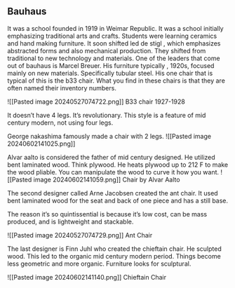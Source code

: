 ## Bauhaus
It was a school founded in 1919 in Weimar Republic.  It was a school initially emphasizing traditional arts and crafts. Students were learning ceramics and hand making furniture. It soon shifted led de stigl , which emphasizes abstracted forms and also mechanical production. They shifted from traditional to new technology and materials. One of the leaders that come out of bauhaus is Marcel Breuer. His furniture typically , 1920s, focused mainly on new materials. Specifically tubular steel. His one chair that is typical of this is the b33 chair. What you find in these chairs is that they are often named their inventory numbers. 

![[Pasted image 20240527074722.png]]
B33 chair
1927-1928

It doesn’t have 4 legs. It’s revolutionary. This style is a feature of mid century modern, not using four legs.

George nakashima famously made a chair with 2 legs.
![[Pasted image 20240602141025.png]]

Alvar aalto is considered the father of mid century designed. He utilized bent laminated wood. Think plywood. He heats plywood up to 212 F to make the wood pliable. You can manipulate the wood to curve it how you want.
![[Pasted image 20240602141059.png]]
Chair by Alvar Aalto


The second designer called Arne Jacobsen created the ant chair. It used bent laminated wood for the seat and back of one piece and has a still base.

The reason it’s so quintissential is because it’s low cost, can be mass produced, and is lightweight and stackable.

![[Pasted image 20240527074729.png]]
Ant Chair




The last designer is  Finn Juhl who created the chieftain chair. He sculpted wood. This led to the organic mid century modern period. Things become less geometric and more organic. Furniture looks for sculptural. 

![[Pasted image 20240602141140.png]]
Chieftain Chair

